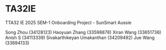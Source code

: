 # TA32IE
TTA32 IE 2025 SEM-1 Onboarding Project - SunSmart Aussie

Song Zhou (34128123)
Haoyuan Zhang (33598878)
Xiran Wang (33651736)
Anish S (34113339)
Sivakarthikeyan Umakanthan (34209492)
Jue Wang (33694133)